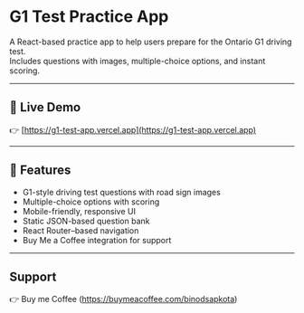# G1 Test Practice App

A React-based practice app to help users prepare for the Ontario G1 driving test.  
Includes questions with images, multiple-choice options, and instant scoring.

---

## 🚀 Live Demo

👉 [https://g1-test-app.vercel.app](https://g1-test-app.vercel.app)

---

## 🧩 Features

- G1-style driving test questions with road sign images  
- Multiple-choice options with scoring  
- Mobile-friendly, responsive UI  
- Static JSON-based question bank  
- React Router–based navigation  
- Buy Me a Coffee integration for support  

---
## Support
👉  Buy me Coffee (https://buymeacoffee.com/binodsapkota)


